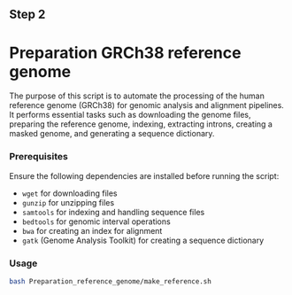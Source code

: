 ## Step 2  

# Preparation GRCh38 reference genome

The purpose of this script is to automate the processing of the human reference genome (GRCh38) for genomic analysis and alignment pipelines. It performs essential tasks such as downloading the genome files, preparing the reference genome, indexing, extracting introns, creating a masked genome, and generating a sequence dictionary.

### Prerequisites

Ensure the following dependencies are installed before running the script:

- `wget` for downloading files
- `gunzip` for unzipping files
- `samtools` for indexing and handling sequence files
- `bedtools` for genomic interval operations
- `bwa` for creating an index for alignment
- `gatk` (Genome Analysis Toolkit) for creating a sequence dictionary

### Usage
```bash
bash Preparation_reference_genome/make_reference.sh
```
